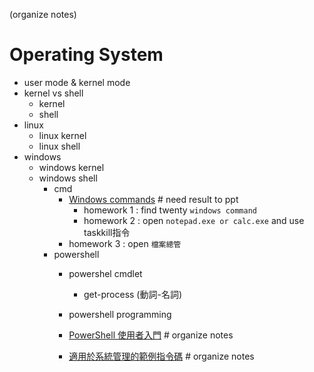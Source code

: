 (organize notes)
# Operating System 

- user mode & kernel mode
- kernel vs shell
  - kernel
  - shell
- linux
  - linux kernel
  - linux shell
- windows
  - windows kernel
  - windows shell
    - cmd
      - [Windows commands](https://learn.microsoft.com/en-us/windows-server/administration/windows-commands/windows-commands) # need result to ppt
        - homework 1 : find twenty `windows command`
        - homework 2 : open `notepad.exe or calc.exe` and use taskkill指令
      - homework 3 : open `檔案總管`
    - powershell 
      - powershel cmdlet
        - get-process (動詞-名詞) 
      - powershell programming 
      - [PowerShell 使用者入門](https://learn.microsoft.com/zh-tw/powershell/scripting/learn/ps101/01-getting-started?view=powershell-7.2) # organize notes

      - [適用於系統管理的範例指令碼](https://learn.microsoft.com/zh-tw/powershell/scripting/samples/sample-scripts-for-administration?view=powershell-7.2) # organize notes

